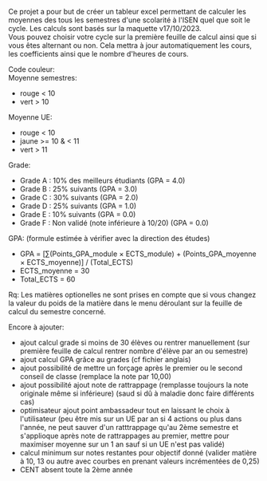 Ce projet a pour but de créer un tableur excel permettant de calculer les moyennes des tous les semestres d'une scolarité à l'ISEN quel que soit le cycle. Les calculs sont basés sur la maquette v17/10/2023.  
Vous pouvez choisir votre cycle sur la première feuille de calcul ainsi que si vous êtes alternant ou non. Cela mettra à jour automatiquement les cours, les coefficients ainsi que le nombre d'heures de cours.  

Code couleur:  
  Moyenne semestres:  
  - rouge < 10  
  - vert > 10
  
  Moyenne UE:  
  - rouge < 10  
  - jaune >= 10 & < 11  
  - vert > 11

  Grade:
  - Grade A : 10% des meilleurs étudiants (GPA = 4.0)
  - Grade B : 25% suivants (GPA = 3.0)
  - Grade C : 30% suivants (GPA = 2.0)
  - Grade D : 25% suivants (GPA = 1.0)
  - Grade E : 10% suivants (GPA = 0.0)
  - Grade F : Non validé (note inférieure à 10/20) (GPA = 0.0)

  GPA: (formule estimée à vérifier avec la direction des études)
  - GPA = [∑(Points_GPA_module × ECTS_module) + (Points_GPA_moyenne × ECTS_moyenne)] / (Total_ECTS)
  - ECTS_moyenne = 30
  - Total_ECTS = 60
  
Rq: Les matières optionelles ne sont prises en compte que si vous changez la valeur du poids de la matière dans le menu déroulant sur la feuille de calcul du semestre concerné.  
  
Encore à ajouter:
- ajout calcul grade si moins de 30 élèves ou rentrer manuellement (sur première feuille de calcul rentrer nombre d'élève par an ou semestre)
- ajout calcul GPA grâce au grades (cf fichier anglais)
- ajout possibilité de mettre un forçage après le premier ou le second conseil de classe (remplace la note par 10,00)
- ajout possibilité ajout note de rattrappage (remplasse toujours la note originale même si inférieure) (saud si dû à maladie donc faire différents cas)
- optimisateur ajout point ambassadeur tout en laissant le choix à l'utilisateur (peu être mis sur un UE par an si 4 actions ou plus dans l'année, ne peut sauver d'un ratttrappage qu'au 2ème semestre et s'applioque après note de rattrappages au premier, mettre pour maximiser moyenne sur un 1 an sauf si un UE n'est pas validé)
- calcul minimum sur notes restantes pour objectif donné (valider matière à 10, 13 ou autre avec courbes en prenant valeurs incrémentées de 0,25)
- CENT absent toute la 2ème année
